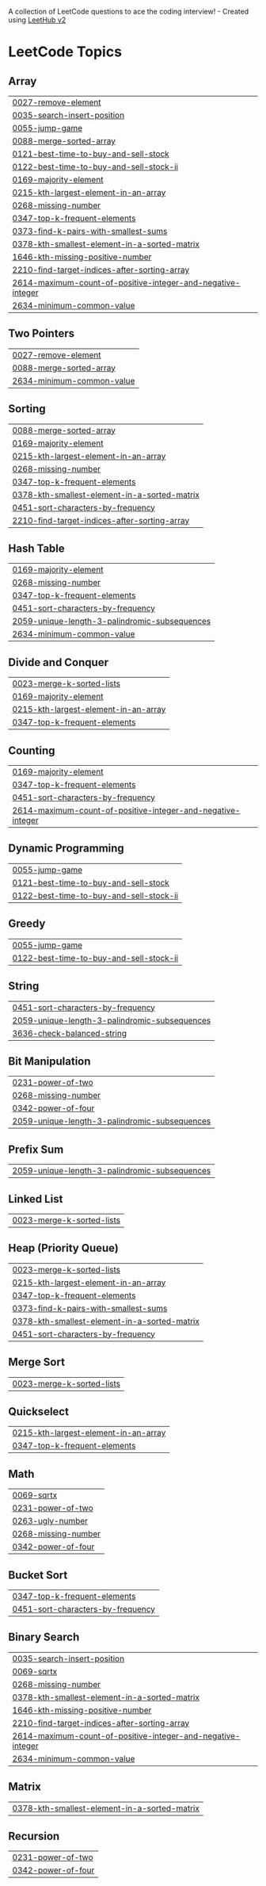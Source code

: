 A collection of LeetCode questions to ace the coding interview! - Created using [LeetHub v2](https://github.com/arunbhardwaj/LeetHub-2.0)
<!---LeetCode Topics Start-->
# LeetCode Topics
## Array
|  |
| ------- |
| [0027-remove-element](https://github.com/shantanu1807/Top-Interview-150-Question/tree/master/0027-remove-element) |
| [0035-search-insert-position](https://github.com/shantanu1807/Top-Interview-150-Question/tree/master/0035-search-insert-position) |
| [0055-jump-game](https://github.com/shantanu1807/Top-Interview-150-Question/tree/master/0055-jump-game) |
| [0088-merge-sorted-array](https://github.com/shantanu1807/Top-Interview-150-Question/tree/master/0088-merge-sorted-array) |
| [0121-best-time-to-buy-and-sell-stock](https://github.com/shantanu1807/Top-Interview-150-Question/tree/master/0121-best-time-to-buy-and-sell-stock) |
| [0122-best-time-to-buy-and-sell-stock-ii](https://github.com/shantanu1807/Top-Interview-150-Question/tree/master/0122-best-time-to-buy-and-sell-stock-ii) |
| [0169-majority-element](https://github.com/shantanu1807/Top-Interview-150-Question/tree/master/0169-majority-element) |
| [0215-kth-largest-element-in-an-array](https://github.com/shantanu1807/Top-Interview-150-Question/tree/master/0215-kth-largest-element-in-an-array) |
| [0268-missing-number](https://github.com/shantanu1807/Top-Interview-150-Question/tree/master/0268-missing-number) |
| [0347-top-k-frequent-elements](https://github.com/shantanu1807/Top-Interview-150-Question/tree/master/0347-top-k-frequent-elements) |
| [0373-find-k-pairs-with-smallest-sums](https://github.com/shantanu1807/Top-Interview-150-Question/tree/master/0373-find-k-pairs-with-smallest-sums) |
| [0378-kth-smallest-element-in-a-sorted-matrix](https://github.com/shantanu1807/Top-Interview-150-Question/tree/master/0378-kth-smallest-element-in-a-sorted-matrix) |
| [1646-kth-missing-positive-number](https://github.com/shantanu1807/Top-Interview-150-Question/tree/master/1646-kth-missing-positive-number) |
| [2210-find-target-indices-after-sorting-array](https://github.com/shantanu1807/Top-Interview-150-Question/tree/master/2210-find-target-indices-after-sorting-array) |
| [2614-maximum-count-of-positive-integer-and-negative-integer](https://github.com/shantanu1807/Top-Interview-150-Question/tree/master/2614-maximum-count-of-positive-integer-and-negative-integer) |
| [2634-minimum-common-value](https://github.com/shantanu1807/Top-Interview-150-Question/tree/master/2634-minimum-common-value) |
## Two Pointers
|  |
| ------- |
| [0027-remove-element](https://github.com/shantanu1807/Top-Interview-150-Question/tree/master/0027-remove-element) |
| [0088-merge-sorted-array](https://github.com/shantanu1807/Top-Interview-150-Question/tree/master/0088-merge-sorted-array) |
| [2634-minimum-common-value](https://github.com/shantanu1807/Top-Interview-150-Question/tree/master/2634-minimum-common-value) |
## Sorting
|  |
| ------- |
| [0088-merge-sorted-array](https://github.com/shantanu1807/Top-Interview-150-Question/tree/master/0088-merge-sorted-array) |
| [0169-majority-element](https://github.com/shantanu1807/Top-Interview-150-Question/tree/master/0169-majority-element) |
| [0215-kth-largest-element-in-an-array](https://github.com/shantanu1807/Top-Interview-150-Question/tree/master/0215-kth-largest-element-in-an-array) |
| [0268-missing-number](https://github.com/shantanu1807/Top-Interview-150-Question/tree/master/0268-missing-number) |
| [0347-top-k-frequent-elements](https://github.com/shantanu1807/Top-Interview-150-Question/tree/master/0347-top-k-frequent-elements) |
| [0378-kth-smallest-element-in-a-sorted-matrix](https://github.com/shantanu1807/Top-Interview-150-Question/tree/master/0378-kth-smallest-element-in-a-sorted-matrix) |
| [0451-sort-characters-by-frequency](https://github.com/shantanu1807/Top-Interview-150-Question/tree/master/0451-sort-characters-by-frequency) |
| [2210-find-target-indices-after-sorting-array](https://github.com/shantanu1807/Top-Interview-150-Question/tree/master/2210-find-target-indices-after-sorting-array) |
## Hash Table
|  |
| ------- |
| [0169-majority-element](https://github.com/shantanu1807/Top-Interview-150-Question/tree/master/0169-majority-element) |
| [0268-missing-number](https://github.com/shantanu1807/Top-Interview-150-Question/tree/master/0268-missing-number) |
| [0347-top-k-frequent-elements](https://github.com/shantanu1807/Top-Interview-150-Question/tree/master/0347-top-k-frequent-elements) |
| [0451-sort-characters-by-frequency](https://github.com/shantanu1807/Top-Interview-150-Question/tree/master/0451-sort-characters-by-frequency) |
| [2059-unique-length-3-palindromic-subsequences](https://github.com/shantanu1807/Top-Interview-150-Question/tree/master/2059-unique-length-3-palindromic-subsequences) |
| [2634-minimum-common-value](https://github.com/shantanu1807/Top-Interview-150-Question/tree/master/2634-minimum-common-value) |
## Divide and Conquer
|  |
| ------- |
| [0023-merge-k-sorted-lists](https://github.com/shantanu1807/Top-Interview-150-Question/tree/master/0023-merge-k-sorted-lists) |
| [0169-majority-element](https://github.com/shantanu1807/Top-Interview-150-Question/tree/master/0169-majority-element) |
| [0215-kth-largest-element-in-an-array](https://github.com/shantanu1807/Top-Interview-150-Question/tree/master/0215-kth-largest-element-in-an-array) |
| [0347-top-k-frequent-elements](https://github.com/shantanu1807/Top-Interview-150-Question/tree/master/0347-top-k-frequent-elements) |
## Counting
|  |
| ------- |
| [0169-majority-element](https://github.com/shantanu1807/Top-Interview-150-Question/tree/master/0169-majority-element) |
| [0347-top-k-frequent-elements](https://github.com/shantanu1807/Top-Interview-150-Question/tree/master/0347-top-k-frequent-elements) |
| [0451-sort-characters-by-frequency](https://github.com/shantanu1807/Top-Interview-150-Question/tree/master/0451-sort-characters-by-frequency) |
| [2614-maximum-count-of-positive-integer-and-negative-integer](https://github.com/shantanu1807/Top-Interview-150-Question/tree/master/2614-maximum-count-of-positive-integer-and-negative-integer) |
## Dynamic Programming
|  |
| ------- |
| [0055-jump-game](https://github.com/shantanu1807/Top-Interview-150-Question/tree/master/0055-jump-game) |
| [0121-best-time-to-buy-and-sell-stock](https://github.com/shantanu1807/Top-Interview-150-Question/tree/master/0121-best-time-to-buy-and-sell-stock) |
| [0122-best-time-to-buy-and-sell-stock-ii](https://github.com/shantanu1807/Top-Interview-150-Question/tree/master/0122-best-time-to-buy-and-sell-stock-ii) |
## Greedy
|  |
| ------- |
| [0055-jump-game](https://github.com/shantanu1807/Top-Interview-150-Question/tree/master/0055-jump-game) |
| [0122-best-time-to-buy-and-sell-stock-ii](https://github.com/shantanu1807/Top-Interview-150-Question/tree/master/0122-best-time-to-buy-and-sell-stock-ii) |
## String
|  |
| ------- |
| [0451-sort-characters-by-frequency](https://github.com/shantanu1807/Top-Interview-150-Question/tree/master/0451-sort-characters-by-frequency) |
| [2059-unique-length-3-palindromic-subsequences](https://github.com/shantanu1807/Top-Interview-150-Question/tree/master/2059-unique-length-3-palindromic-subsequences) |
| [3636-check-balanced-string](https://github.com/shantanu1807/Top-Interview-150-Question/tree/master/3636-check-balanced-string) |
## Bit Manipulation
|  |
| ------- |
| [0231-power-of-two](https://github.com/shantanu1807/Top-Interview-150-Question/tree/master/0231-power-of-two) |
| [0268-missing-number](https://github.com/shantanu1807/Top-Interview-150-Question/tree/master/0268-missing-number) |
| [0342-power-of-four](https://github.com/shantanu1807/Top-Interview-150-Question/tree/master/0342-power-of-four) |
| [2059-unique-length-3-palindromic-subsequences](https://github.com/shantanu1807/Top-Interview-150-Question/tree/master/2059-unique-length-3-palindromic-subsequences) |
## Prefix Sum
|  |
| ------- |
| [2059-unique-length-3-palindromic-subsequences](https://github.com/shantanu1807/Top-Interview-150-Question/tree/master/2059-unique-length-3-palindromic-subsequences) |
## Linked List
|  |
| ------- |
| [0023-merge-k-sorted-lists](https://github.com/shantanu1807/Top-Interview-150-Question/tree/master/0023-merge-k-sorted-lists) |
## Heap (Priority Queue)
|  |
| ------- |
| [0023-merge-k-sorted-lists](https://github.com/shantanu1807/Top-Interview-150-Question/tree/master/0023-merge-k-sorted-lists) |
| [0215-kth-largest-element-in-an-array](https://github.com/shantanu1807/Top-Interview-150-Question/tree/master/0215-kth-largest-element-in-an-array) |
| [0347-top-k-frequent-elements](https://github.com/shantanu1807/Top-Interview-150-Question/tree/master/0347-top-k-frequent-elements) |
| [0373-find-k-pairs-with-smallest-sums](https://github.com/shantanu1807/Top-Interview-150-Question/tree/master/0373-find-k-pairs-with-smallest-sums) |
| [0378-kth-smallest-element-in-a-sorted-matrix](https://github.com/shantanu1807/Top-Interview-150-Question/tree/master/0378-kth-smallest-element-in-a-sorted-matrix) |
| [0451-sort-characters-by-frequency](https://github.com/shantanu1807/Top-Interview-150-Question/tree/master/0451-sort-characters-by-frequency) |
## Merge Sort
|  |
| ------- |
| [0023-merge-k-sorted-lists](https://github.com/shantanu1807/Top-Interview-150-Question/tree/master/0023-merge-k-sorted-lists) |
## Quickselect
|  |
| ------- |
| [0215-kth-largest-element-in-an-array](https://github.com/shantanu1807/Top-Interview-150-Question/tree/master/0215-kth-largest-element-in-an-array) |
| [0347-top-k-frequent-elements](https://github.com/shantanu1807/Top-Interview-150-Question/tree/master/0347-top-k-frequent-elements) |
## Math
|  |
| ------- |
| [0069-sqrtx](https://github.com/shantanu1807/Top-Interview-150-Question/tree/master/0069-sqrtx) |
| [0231-power-of-two](https://github.com/shantanu1807/Top-Interview-150-Question/tree/master/0231-power-of-two) |
| [0263-ugly-number](https://github.com/shantanu1807/Top-Interview-150-Question/tree/master/0263-ugly-number) |
| [0268-missing-number](https://github.com/shantanu1807/Top-Interview-150-Question/tree/master/0268-missing-number) |
| [0342-power-of-four](https://github.com/shantanu1807/Top-Interview-150-Question/tree/master/0342-power-of-four) |
## Bucket Sort
|  |
| ------- |
| [0347-top-k-frequent-elements](https://github.com/shantanu1807/Top-Interview-150-Question/tree/master/0347-top-k-frequent-elements) |
| [0451-sort-characters-by-frequency](https://github.com/shantanu1807/Top-Interview-150-Question/tree/master/0451-sort-characters-by-frequency) |
## Binary Search
|  |
| ------- |
| [0035-search-insert-position](https://github.com/shantanu1807/Top-Interview-150-Question/tree/master/0035-search-insert-position) |
| [0069-sqrtx](https://github.com/shantanu1807/Top-Interview-150-Question/tree/master/0069-sqrtx) |
| [0268-missing-number](https://github.com/shantanu1807/Top-Interview-150-Question/tree/master/0268-missing-number) |
| [0378-kth-smallest-element-in-a-sorted-matrix](https://github.com/shantanu1807/Top-Interview-150-Question/tree/master/0378-kth-smallest-element-in-a-sorted-matrix) |
| [1646-kth-missing-positive-number](https://github.com/shantanu1807/Top-Interview-150-Question/tree/master/1646-kth-missing-positive-number) |
| [2210-find-target-indices-after-sorting-array](https://github.com/shantanu1807/Top-Interview-150-Question/tree/master/2210-find-target-indices-after-sorting-array) |
| [2614-maximum-count-of-positive-integer-and-negative-integer](https://github.com/shantanu1807/Top-Interview-150-Question/tree/master/2614-maximum-count-of-positive-integer-and-negative-integer) |
| [2634-minimum-common-value](https://github.com/shantanu1807/Top-Interview-150-Question/tree/master/2634-minimum-common-value) |
## Matrix
|  |
| ------- |
| [0378-kth-smallest-element-in-a-sorted-matrix](https://github.com/shantanu1807/Top-Interview-150-Question/tree/master/0378-kth-smallest-element-in-a-sorted-matrix) |
## Recursion
|  |
| ------- |
| [0231-power-of-two](https://github.com/shantanu1807/Top-Interview-150-Question/tree/master/0231-power-of-two) |
| [0342-power-of-four](https://github.com/shantanu1807/Top-Interview-150-Question/tree/master/0342-power-of-four) |
<!---LeetCode Topics End-->